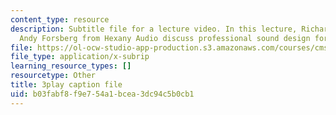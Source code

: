 ```yaml
---
content_type: resource
description: Subtitle file for a lecture video. In this lecture, Richard Ludlow and
  Andy Forsberg from Hexany Audio discuss professional sound design for video games.
file: https://ol-ocw-studio-app-production.s3.amazonaws.com/courses/cms-611j-creating-video-games-fall-2014/b03fabf8f9e754a1bcea3dc94c5b0cb1_Ey_eWZhG8vI.vtt
file_type: application/x-subrip
learning_resource_types: []
resourcetype: Other
title: 3play caption file
uid: b03fabf8-f9e7-54a1-bcea-3dc94c5b0cb1
---
```


